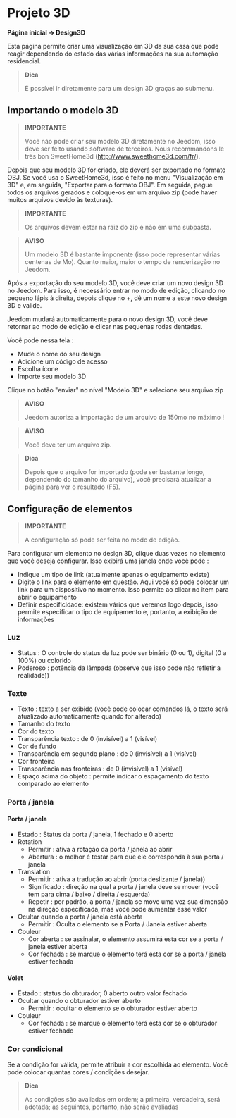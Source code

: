 # Projeto 3D
**Página inicial → Design3D**

Esta página permite criar uma visualização em 3D da sua casa que pode reagir dependendo do estado das várias informações na sua automação residencial.


> **Dica**
>
> É possível ir diretamente para um design 3D graças ao submenu.

## Importando o modelo 3D

> **IMPORTANTE**
>
> Você não pode criar seu modelo 3D diretamente no Jeedom, isso deve ser feito usando software de terceiros. Nous recommandons le très bon SweetHome3d (http://www.sweethome3d.com/fr/).

Depois que seu modelo 3D for criado, ele deverá ser exportado no formato OBJ. Se você usa o SweetHome3d, isso é feito no menu "Visualização em 3D" e, em seguida, "Exportar para o formato OBJ". Em seguida, pegue todos os arquivos gerados e coloque-os em um arquivo zip (pode haver muitos arquivos devido às texturas).

> **IMPORTANTE**
>
> Os arquivos devem estar na raiz do zip e não em uma subpasta.

> **AVISO**
>
> Um modelo 3D é bastante imponente (isso pode representar várias centenas de Mo). Quanto maior, maior o tempo de renderização no Jeedom.

Após a exportação do seu modelo 3D, você deve criar um novo design 3D no Jeedom. Para isso, é necessário entrar no modo de edição, clicando no pequeno lápis à direita, depois clique no +, dê um nome a este novo design 3D e valide.

Jeedom mudará automaticamente para o novo design 3D, você deve retornar ao modo de edição e clicar nas pequenas rodas dentadas.

Você pode nessa tela :

- Mude o nome do seu design
- Adicione um código de acesso
- Escolha ícone
- Importe seu modelo 3D

Clique no botão "enviar" no nível "Modelo 3D" e selecione seu arquivo zip

> **AVISO**
>
> Jeedom autoriza a importação de um arquivo de 150mo no máximo !

> **AVISO**
>
> Você deve ter um arquivo zip.

> **Dica**
>
> Depois que o arquivo for importado (pode ser bastante longo, dependendo do tamanho do arquivo), você precisará atualizar a página para ver o resultado (F5).


## Configuração de elementos

> **IMPORTANTE**
>
> A configuração só pode ser feita no modo de edição.

Para configurar um elemento no design 3D, clique duas vezes no elemento que você deseja configurar. Isso exibirá uma janela onde você pode :

- Indique um tipo de link (atualmente apenas o equipamento existe)
- Digite o link para o elemento em questão. Aqui você só pode colocar um link para um dispositivo no momento. Isso permite ao clicar no item para abrir o equipamento
- Definir especificidade: existem vários que veremos logo depois, isso permite especificar o tipo de equipamento e, portanto, a exibição de informações

### Luz

- Status : O controle do status da luz pode ser binário (0 ou 1), digital (0 a 100%) ou colorido
- Poderoso : potência da lâmpada (observe que isso pode não refletir a realidade))

### Texte

- Texto : texto a ser exibido (você pode colocar comandos lá, o texto será atualizado automaticamente quando for alterado)
- Tamanho do texto
- Cor do texto
- Transparência texto : de 0 (invisível) a 1 (visível)
- Cor de fundo
- Transparência em segundo plano : de 0 (invisível) a 1 (visível)
- Cor fronteira
- Transparência nas fronteiras : de 0 (invisível) a 1 (visível)
- Espaço acima do objeto : permite indicar o espaçamento do texto comparado ao elemento

### Porta / janela

#### Porta / janela

- Estado : Status da porta / janela, 1 fechado e 0 aberto
- Rotation
	- Permitir : ativa a rotação da porta / janela ao abrir
	- Abertura : o melhor é testar para que ele corresponda à sua porta / janela
- Translation
	- Permitir : ativa a tradução ao abrir (porta deslizante / janela))
	- Significado : direção na qual a porta / janela deve se mover (você tem para cima / baixo / direita / esquerda)
	- Repetir : por padrão, a porta / janela se move uma vez sua dimensão na direção especificada, mas você pode aumentar esse valor
- Ocultar quando a porta / janela está aberta
	- Permitir : Oculta o elemento se a Porta / Janela estiver aberta
- Couleur
	- Cor aberta : se assinalar, o elemento assumirá esta cor se a porta / janela estiver aberta
	- Cor fechada : se marque o elemento terá esta cor se a porta / janela estiver fechada

#### Volet

- Estado : status do obturador, 0 aberto outro valor fechado
- Ocultar quando o obturador estiver aberto
	- Permitir : ocultar o elemento se o obturador estiver aberto
- Couleur
	- Cor fechada : se marque o elemento terá esta cor se o obturador estiver fechado

### Cor condicional

Se a condição for válida, permite atribuir a cor escolhida ao elemento. Você pode colocar quantas cores / condições desejar.

> **Dica**
>
> As condições são avaliadas em ordem; a primeira, verdadeira, será adotada; as seguintes, portanto, não serão avaliadas
